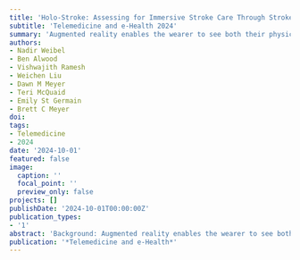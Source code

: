 ```yaml
---
title: 'Holo-Stroke: Assessing for Immersive Stroke Care Through Stroke Hologram Teleportation'
subtitle: 'Telemedicine and e-Health 2024'
summary: 'Augmented reality enables the wearer to see both their physical environment and virtual objects. Holograms could allow 3D video of providers to be transmitted to distant sites, allowing patients to interact with virtual providers as if they are in the same physical space. Our aim was to determine if Tele-Stroke augmented with Holo-Stroke, compared with Tele-Stroke alone, could improve satisfaction and perception of immersion for the patient.'
authors:
- Nadir Weibel
- Ben Alwood
- Vishwajith Ramesh
- Weichen Liu
- Dawn M Meyer
- Teri McQuaid
- Emily St Germain
- Brett C Meyer
doi: 
tags:
- Telemedicine
- 2024
date: '2024-10-01'
featured: false
image:
  caption: ''
  focal_point: ''
  preview_only: false
projects: []
publishDate: '2024-10-01T00:00:00Z'
publication_types:
- '1'
abstract: 'Background: Augmented reality enables the wearer to see both their physical environment and virtual objects. Holograms could allow 3D video of providers to be transmitted to distant sites, allowing patients to interact with virtual providers as if they are in the same physical space. Our aim was to determine if Tele-Stroke augmented with Holo-Stroke, compared with Tele-Stroke alone, could improve satisfaction and perception of immersion for the patient. Methods: Kinect cameras positioned at 90-degree intervals around the hub practitioner were used. Cameras streamed real-time optical video to a unity point-cloud program where the data were stitched together in a 360-degree view. The resultant hologram was positioned in 3D space and was visible through the head-mounted display by the patient. Radiology images were shared in Tele-Stroke and via hologram. Likert satisfaction questions were administered. Wilcoxon signed-rank testing was used. Results: Each of the 30 neurology clinic participants scored both Tele-Stroke and Holo-Stroke. Out of these, 29 patients completed the assessments (1 failure owing to computer reboot). Average age was 52 years, with 53.3% of the patients being female, 70.0% being White, and 13.3% being Hispanic. Likert scale score median "Overall" was 32 Tele-Stroke versus 48 Holo-Stroke (p < 0.00001), "Immersion" was 5 versus 10 (p < 0.00001), "Beneficial Technique" was 6 versus 10 (p < 0.00001), and "Ability to See Images" was 5 versus 10 (p < 0.00001). Discussion: Holo-Stroke 3D holographic Tele-Stroke exams resulted in feasibility, satisfaction, and high perception of immersion for the patient. Patients were enthusiastic for the more immersive, personal discussion with their provider and a robust way to experience radiology images. Though further assessments are needed, Holo-Stroke can help the provider "be there, not just see there!"'
publication: '*Telemedicine and e-Health*'
---
```

